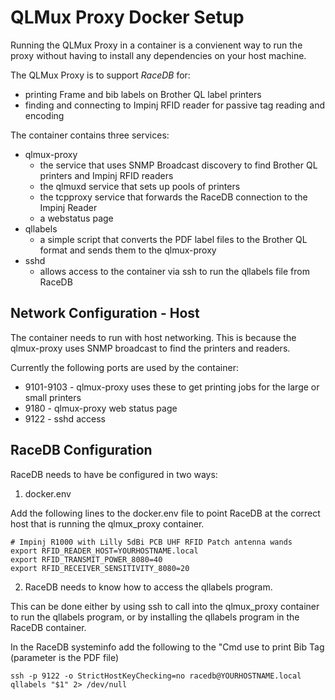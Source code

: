 # QLMux Proxy Docker Setup

Running the QLMux Proxy in a container is a convienent way to run the proxy without having to install any dependencies on your host machine. 

The QLMux Proxy is to support *RaceDB* for:

- printing Frame and bib labels on Brother QL label printers
- finding and connecting to Impinj RFID reader for passive tag reading and encoding

The container contains three services:
- qlmux-proxy
    - the service that uses SNMP Broadcast discovery to find Brother QL printers and Impinj RFID readers
    - the qlmuxd service that sets up pools of printers
    - the tcpproxy service that forwards the RaceDB connection to the Impinj Reader
    - a webstatus page
- qllabels
    - a simple script that converts the PDF label files to the Brother QL format and sends them to the qlmux-proxy
- sshd
    - allows access to the container via ssh to run the qllabels file from RaceDB

## Network Configuration - Host

The container needs to run with host networking. This is because the qlmux-proxy uses SNMP broadcast to find the printers and readers. 

Currently the following ports are used by the container:
- 9101-9103 - qlmux-proxy uses these to get printing jobs for the large or small printers
- 9180 - qlmux-proxy web status page
- 9122 - sshd access

## RaceDB Configuration

RaceDB needs to have be configured in two ways:

1. docker.env

Add the following lines to the docker.env file to point RaceDB
at the correct host that is running the qlmux_proxy container.

```
# Impinj R1000 with Lilly 5dBi PCB UHF RFID Patch antenna wands
export RFID_READER_HOST=YOURHOSTNAME.local
export RFID_TRANSMIT_POWER_8080=40
export RFID_RECEIVER_SENSITIVITY_8080=20

```

2. RaceDB needs to know how to access the qllabels program.

This can be done either by using ssh to call into the qlmux_proxy container to run
the qllabels program, or by installing the qllabels program in the RaceDB container.

In the RaceDB systeminfo add the following to the "Cmd use to print Bib Tag (parameter is the PDF file)
```
ssh -p 9122 -o StrictHostKeyChecking=no racedb@YOURHOSTNAME.local qllabels "$1" 2> /dev/null
```







